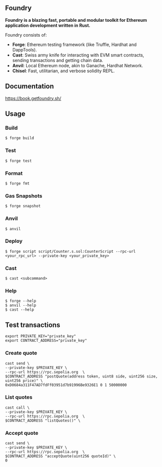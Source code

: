 ## Foundry

**Foundry is a blazing fast, portable and modular toolkit for Ethereum application development written in Rust.**

Foundry consists of:

- **Forge**: Ethereum testing framework (like Truffle, Hardhat and DappTools).
- **Cast**: Swiss army knife for interacting with EVM smart contracts, sending transactions and getting chain data.
- **Anvil**: Local Ethereum node, akin to Ganache, Hardhat Network.
- **Chisel**: Fast, utilitarian, and verbose solidity REPL.

## Documentation

https://book.getfoundry.sh/

## Usage

### Build

```shell
$ forge build
```

### Test

```shell
$ forge test
```

### Format

```shell
$ forge fmt
```

### Gas Snapshots

```shell
$ forge snapshot
```

### Anvil

```shell
$ anvil
```

### Deploy

```shell
$ forge script script/Counter.s.sol:CounterScript --rpc-url <your_rpc_url> --private-key <your_private_key>
```

### Cast

```shell
$ cast <subcommand>
```

### Help

```shell
$ forge --help
$ anvil --help
$ cast --help
```

## Test transactions

```
export PRIVATE_KEY="private_key"
export CONTRACT_ADDRESS="private_key"
```

### Create quote

```
cast send \
--private-key $PRIVATE_KEY \
--rpc-url https://rpc.sepolia.org  \
$CONTRACT_ADDRESS "postQuote(address token, uint8 side, uint256 size, uint256 price)" \
0xD0684a311F47AD7fdFf03951d7b91996Be9326E1 0 1 50000000
```

### List quotes

```
cast call \
--private-key $PRIVATE_KEY \
--rpc-url https://rpc.sepolia.org  \
$CONTRACT_ADDRESS "listQuotes()" \
```

### Accept quote

```
cast send \
--private-key $PRIVATE_KEY \
--rpc-url https://rpc.sepolia.org  \
$CONTRACT_ADDRESS "acceptQuote(uint256 quoteId)" \
0
```
